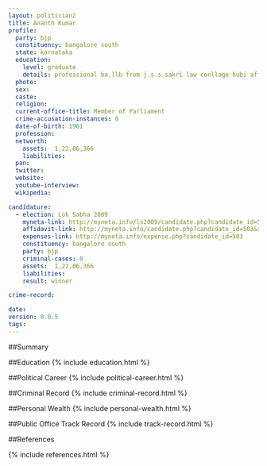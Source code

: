 ```yaml
---
layout: politician2
title: Ananth Kumar
profile: 
  party: bjp
  constituency: bangalore south
  state: karnataka
  education: 
    level: graduate
    details: professional ba,llb from j.s.s sakri law conllage hubi affiliated to the karnatala university dharwar in 1984
  photo: 
  sex: 
  caste: 
  religion: 
  current-office-title: Member of Parliament
  crime-accusation-instances: 0
  date-of-birth: 1961
  profession: 
  networth: 
    assets:  1,22,06,366
    liabilities: 
  pan: 
  twitter: 
  website: 
  youtube-interview: 
  wikipedia: 

candidature: 
  - election: Lok Sabha 2009
    myneta-link: http://myneta.info/ls2009/candidate.php?candidate_id=503
    affidavit-link: http://myneta.info/candidate.php?candidate_id=503&scan=original
    expenses-link: http://myneta.info/expense.php?candidate_id=503
    constituency: bangalore south 
    party: bjp
    criminal-cases: 0
    assets:  1,22,06,366
    liabilities: 
    result: winner 

crime-record: 

date: 
version: 0.0.5
tags: 
---
```

##Summary


##Education
{% include education.html %}


##Political Career
{% include political-career.html %}


##Criminal Record
{% include criminal-record.html %}


##Personal Wealth
{% include personal-wealth.html %}


##Public Office Track Record
{% include track-record.html %}


##References


{% include references.html %}